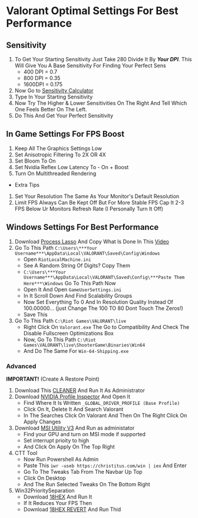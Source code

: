 # Valorant Optimal Settings For Best Performance

## Sensitivity
1. To Get Your Starting Sensitivity Just Take 280 Divide It By ***Your DPI***.
This Will Give You A Base Sensitivity For Finding Your Perfect Sens
   - 400 DPI = 0.7
   - 800 DPI = 0.35
   - 1600DPI = 0.175
2. Now Go to [Sensitivity Calculator](https://jscalc.io/embed/vqOrqXRpMgmwb8tV)
3. Type In Your Starting Sensitivity
4. Now Try The Higher & Lower Sensitivities On The Right And Tell Which One Feels Better On The Left.
5. Do This And Get Your Perfect Sensitivity

## In Game Settings For FPS Boost
1. Keep All The Graphics Settings Low
2. Set Anisotropic Filtering To 2X OR 4X
3. Set Bloom To On
4. Set Nvidia Reflex Low Latency To - On + Boost
5. Turn On Multithreaded Rendering

- Extra Tips
1. Set Your Resolution The Same As Your Monitor's Default Resolution
2. Limit FPS Always Can Be Kept Off But For More Stable FPS Cap It 2-3 FPS Below Ur Monitors Refresh Rate
(I Personally Turn It Off)

## Windows Settings For Best Performance
1. Download [Process Lasso](https://bitsum.com) And Copy What Is Done In This [Video](https://www.youtube.com/watch?v=r2A0YbMjOY8)
2. Go To This Path `C:\Users\***Your Username***\AppData\Local\VALORANT\Saved\Config\Windows`
   - Open `RiotLocalMachine.ini`
   - See A Random String Of Digits? Copy Them
   - `C:\Users\***Your Username***\AppData\Local\VALORANT\Saved\Config\***Paste Them Here***\Windows` Go To This Path Now
   - Open It And Open `GameUserSettings.ini`
   - In It Scroll Down And Find Scalability Groups
   - Now Set Everything To 0 And In Resolution Quality Instead Of 100.00000... (just Change The 100 TO 80 Dont Touch The Zeros!)
   - Save This
3. Go To This Path `C:\Riot Games\VALORANT\live`
   - Right Click On `Valorant.exe` The Go to Compatibility And Check The Disable Fullscreen Optimizations Box
   - Now, Go To This Path `C:\Riot Games\VALORANT\live\ShooterGame\Binaries\Win64`
   - And Do The Same For `Win-64-Shipping.exe`
### Advanced
**IMPORTANT!** (Create A Restore Point)
1. Download This [CLEANER](https://discord.com/channels/1141288490479403038/1155132704543739905/1155138921148194919) And Run It As Administrator
2. Download [NVIDIA Profile Inspector](https://discord.com/channels/1141288490479403038/1155132704543739905/1155140636824047676) And Open It
   - Find Where It Is Written `_GLOBAL_DRIVER_PROFILE (Base Profile)`
   - Click On It, Delete It And Search Valorant
   - In The Searches Click On Valorant And Then On The Right Click On Apply Changes
3. Download [MSI Utility V3](https://discord.com/channels/1141288490479403038/1155132704543739905/1155146800970354790) And  Run as administator
   - Find your GPU and turn on MSI mode if supported
   - Set interrupt prioity to high
   - And Click On Apply On The Top Right
4. CTT Tool
   - Now Run Powershell As Admin
   - Paste This `iwr -useb https://christitus.com/win | iex` And Enter
   - Go To The Tweaks Tab From The Navbar Up Top
   - Click On Desktop
   - And The Run Selected Tweaks On The Bottom Right
7. Win32PrioritySeparation
   - Download [18HEX](https://discord.com/channels/1141288490479403038/1155132704543739905/1155155212210810941) And Run It
   - If It Reduces Your FPS Then
   - Download [18HEX REVERT](https://discord.com/channels/1141288490479403038/1155132704543739905/1155156332110958683) And Run Thid
